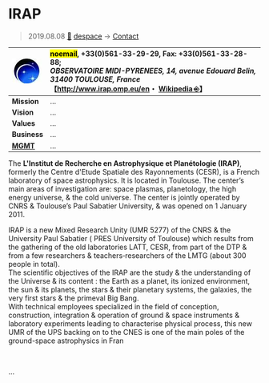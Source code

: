 # IRAP
> 2019.08.08 [🚀](../../index/index.md) [despace](../index.md) → [Contact](../contact.md)

|[![](../f/contact/i/irap_logo1_thumb.webp)](../f/contact/i/irap_logo1.webp)|<mark>noemail</mark>, +33(0)561-33-29-29, Fax: +33(0)561-33-28-88;<br> *OBSERVATOIRE MIDI-PYRENEES, 14, avenue Edouard Belin, 31400 TOULOUSE, France*<br> 【<http://www.irap.omp.eu/en>・ [Wikipedia ⎆](https://en.wikipedia.org/wiki/L'Institut_de_Recherche_en_Astrophysique_et_Planétologie)】|
|:-|:-|
|**Mission**|…|
|**Vision**|…|
|**Values**|…|
|**Business**|…|
|**[MGMT](../mgmt.md)**|…|

The **L'Institut de Recherche en Astrophysique et Planétologie (IRAP)**, formerly the Centre d'Etude Spatiale des Rayonnements (CESR), is a French laboratory of space astrophysics. It is located in Toulouse. The center’s main areas of investigation are: space plasmas, planetology, the high energy universe, & the cold universe. The center is jointly operated by CNRS & Toulouse’s Paul Sabatier University, & was opened on 1 January 2011.

IRAP is a new Mixed Research Unity (UMR 5277) of the  CNRS & the  University Paul Sabatier  ( PRES University of Toulouse) which results from the gathering of the old laboratories  LATT, CESR, from part of the DTP & from a few researchers & teachers‑researchers of the LMTG (about 300 people in total).  
The scientific objectives of the IRAP are the study & the understanding of the Universe & its content : the Earth as a planet, its ionized environment, the sun & its planets, the stars & their planetary systems, the galaxies, the very first stars & the primeval Big Bang.  
With technical employees specialized in the field of conception, construction, integration & operation of ground & space instruments & laboratory experiments leading to characterise physical process, this new UMR of the  UPS backing on to the CNES is one of the main poles of the ground-space astrophysics in Fran


<p style="page-break-after:always"> </p>

…

